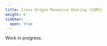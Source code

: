 ```yaml
---
title: Cross Origin Resource Sharing (CORS)
weight: 6
sidebar:
  open: true
---
```


Work in progress.